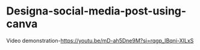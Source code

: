 # Designa-social-media-post-using-canva

Video demonstration-https://youtu.be/mD-ah5Dne9M?si=rqgp_IBqni-XILxS
